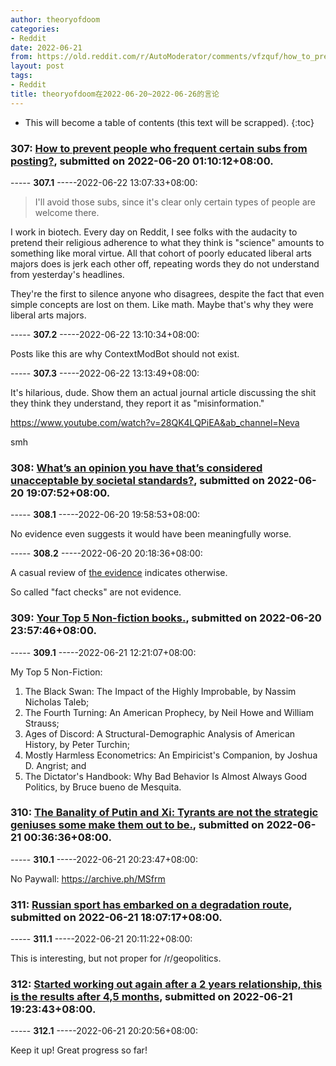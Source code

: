 ```yaml
---
author: theoryofdoom
categories:
- Reddit
date: 2022-06-21
from: https://old.reddit.com/r/AutoModerator/comments/vfzquf/how_to_prevent_people_who_frequent_certain_subs/
layout: post
tags:
- Reddit
title: theoryofdoom在2022-06-20~2022-06-26的言论
---
```


* This will become a table of contents (this text will be scrapped).
{:toc}

### 307: [How to prevent people who frequent certain subs from posting?](https://old.reddit.com/r/AutoModerator/comments/vfzquf/how_to_prevent_people_who_frequent_certain_subs/), submitted on 2022-06-20 01:10:12+08:00.

----- __307.1__ -----2022-06-22 13:07:33+08:00:

> I'll avoid those subs, since it's clear only certain types of people are welcome there. 

I work in biotech.  Every day on Reddit, I see folks with the audacity to pretend their religious adherence to what they think is "science" amounts to something like moral virtue.  All that cohort of poorly educated liberal arts majors does is jerk each other off, repeating words they do not understand from yesterday's headlines.  

They're the first to silence anyone who disagrees, despite the fact that even simple concepts are lost on them.  Like math.  Maybe that's why they were liberal arts majors.

----- __307.2__ -----2022-06-22 13:10:34+08:00:

Posts like this are why ContextModBot should not exist.

----- __307.3__ -----2022-06-22 13:13:49+08:00:

It's hilarious, dude.  Show them an actual journal article discussing the shit they think they understand, they report it as "misinformation."  

https://www.youtube.com/watch?v=28QK4LQPiEA&ab_channel=Neva

smh

### 308: [What’s an opinion you have that’s considered unacceptable by societal standards?](https://old.reddit.com/r/AskReddit/comments/vgiy1z/whats_an_opinion_you_have_thats_considered/), submitted on 2022-06-20 19:07:52+08:00.

----- __308.1__ -----2022-06-20 19:58:53+08:00:

No evidence even suggests it would have been meaningfully worse.

----- __308.2__ -----2022-06-20 20:18:36+08:00:

A casual review of [the evidence](https://brownstone.org/articles/more-than-400-studies-on-the-failure-of-compulsory-covid-interventions/) indicates otherwise.

So called "fact checks" are not evidence.

### 309: [Your Top 5 Non-fiction books.](https://old.reddit.com/r/suggestmeabook/comments/vgorc3/your_top_5_nonfiction_books/), submitted on 2022-06-20 23:57:46+08:00.

----- __309.1__ -----2022-06-21 12:21:07+08:00:

My Top 5 Non-Fiction:

1. The Black Swan: The Impact of the Highly Improbable, by Nassim Nicholas Taleb; 
2. The Fourth Turning: An American Prophecy, by Neil Howe and William Strauss;
3. Ages of Discord: A Structural-Demographic Analysis of American History, by Peter Turchin; 
4. Mostly Harmless Econometrics: An Empiricist's Companion, by Joshua D. Angrist; and 
5. The Dictator's Handbook: Why Bad Behavior Is Almost Always Good Politics, by Bruce bueno de Mesquita.

### 310: [The Banality of Putin and Xi: Tyrants are not the strategic geniuses some make them out to be.](https://old.reddit.com/r/geopolitics/comments/vgpo09/the_banality_of_putin_and_xi_tyrants_are_not_the/), submitted on 2022-06-21 00:36:36+08:00.

----- __310.1__ -----2022-06-21 20:23:47+08:00:

No Paywall: https://archive.ph/MSfrm

### 311: [Russian sport has embarked on a degradation route](https://old.reddit.com/r/geopolitics/comments/vh9uuc/russian_sport_has_embarked_on_a_degradation_route/), submitted on 2022-06-21 18:07:17+08:00.

----- __311.1__ -----2022-06-21 20:11:22+08:00:

This is interesting, but not proper for /r/geopolitics.

### 312: [Started working out again after a 2 years relationship, this is the results after 4,5 months](https://old.reddit.com/r/GYM/comments/vhb1sr/started_working_out_again_after_a_2_years/), submitted on 2022-06-21 19:23:43+08:00.

----- __312.1__ -----2022-06-21 20:20:56+08:00:

Keep it up!  Great progress so far!

